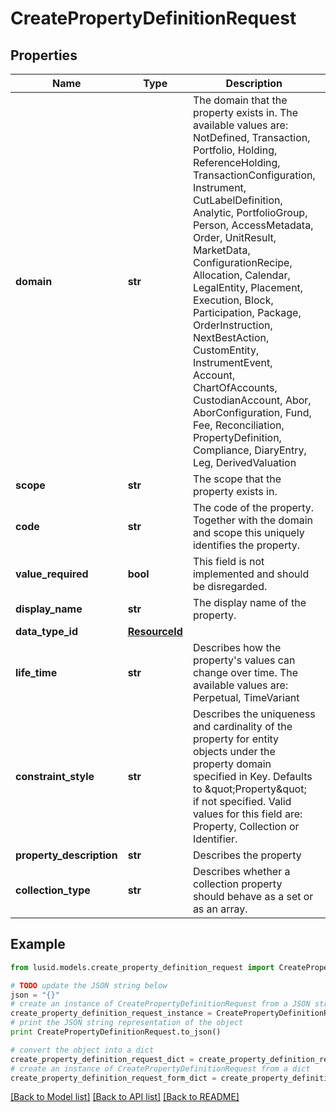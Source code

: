 # CreatePropertyDefinitionRequest


## Properties
Name | Type | Description | Notes
------------ | ------------- | ------------- | -------------
**domain** | **str** | The domain that the property exists in. The available values are: NotDefined, Transaction, Portfolio, Holding, ReferenceHolding, TransactionConfiguration, Instrument, CutLabelDefinition, Analytic, PortfolioGroup, Person, AccessMetadata, Order, UnitResult, MarketData, ConfigurationRecipe, Allocation, Calendar, LegalEntity, Placement, Execution, Block, Participation, Package, OrderInstruction, NextBestAction, CustomEntity, InstrumentEvent, Account, ChartOfAccounts, CustodianAccount, Abor, AborConfiguration, Fund, Fee, Reconciliation, PropertyDefinition, Compliance, DiaryEntry, Leg, DerivedValuation | 
**scope** | **str** | The scope that the property exists in. | 
**code** | **str** | The code of the property. Together with the domain and scope this uniquely identifies the property. | 
**value_required** | **bool** | This field is not implemented and should be disregarded. | [optional] 
**display_name** | **str** | The display name of the property. | 
**data_type_id** | [**ResourceId**](ResourceId.md) |  | 
**life_time** | **str** | Describes how the property&#39;s values can change over time. The available values are: Perpetual, TimeVariant | [optional] 
**constraint_style** | **str** | Describes the uniqueness and cardinality of the property for entity objects under the property domain specified in Key. Defaults to \&quot;Property\&quot; if not specified. Valid values for this field are: Property, Collection or Identifier. | [optional] 
**property_description** | **str** | Describes the property | [optional] 
**collection_type** | **str** | Describes whether a collection property should behave as a set or as an array. | [optional] 

## Example

```python
from lusid.models.create_property_definition_request import CreatePropertyDefinitionRequest

# TODO update the JSON string below
json = "{}"
# create an instance of CreatePropertyDefinitionRequest from a JSON string
create_property_definition_request_instance = CreatePropertyDefinitionRequest.from_json(json)
# print the JSON string representation of the object
print CreatePropertyDefinitionRequest.to_json()

# convert the object into a dict
create_property_definition_request_dict = create_property_definition_request_instance.to_dict()
# create an instance of CreatePropertyDefinitionRequest from a dict
create_property_definition_request_form_dict = create_property_definition_request.from_dict(create_property_definition_request_dict)
```
[[Back to Model list]](../README.md#documentation-for-models) [[Back to API list]](../README.md#documentation-for-api-endpoints) [[Back to README]](../README.md)


